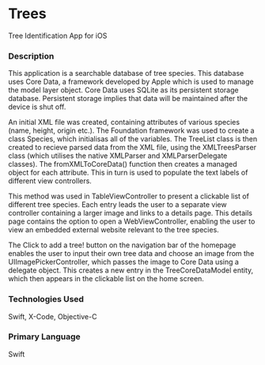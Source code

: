 # Trees 

Tree Identification App for iOS

### Description

This application is a searchable database of tree species. This database uses Core Data, a framework developed by Apple which is used to manage the model layer object. Core Data uses SQLite as its persistent storage database. Persistent storage implies that data will be maintained after the device is shut off. 

An initial XML file was created, containing attributes of various species (name, height, origin etc.). The Foundation framework was used to create a class Species, which initialisas all of the variables. The TreeList class is then created to recieve parsed data from the XML file, using the XMLTreesParser class (which utilises the native XMLParser and XMLParserDelegate classes). The fromXMLToCoreData() function then creates a managed object for each attribute. This in turn is used to populate the text labels of different view controllers.  

This method was used in TableViewController to present a clickable list of different tree species. Each entry leads the user to a separate view controller containing a larger image and links to a details page. This details page contains the option to open a WebViewController, enabling the user to view an embedded external website relevant to the tree species.

The Click to add a tree!  button on the navigation bar of the homepage enables the user to input their own tree data and choose an image from the UIImagePickerController, which passes the image to Core Data using a delegate object. This creates a new entry in the TreeCoreDataModel entity, which then appears in the clickable list on the home screen. 

### Technologies Used

Swift, X-Code, Objective-C

### Primary Language

Swift
